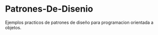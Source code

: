 # Patrones-De-Disenio
Ejemplos practicos de patrones de diseño para programacion orientada a objetos.
